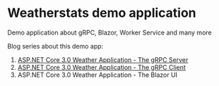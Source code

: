 # Weatherstats demo application
Demo application about gRPC, Blazor, Worker Service and many more

Blog series about this demo app:
1. [ASP.NET Core 3.0 Weather Application - The gRPC Server](https://asp.net-hacker.rocks/2019/10/15/weather01-grpc-service.html)
2. [ASP.NET Core 3.0 Weather Application - The gRPC Client](https://asp.net-hacker.rocks/2019/11/22/weather02-grpc-client.html)
3. ASP.NET Core 3.0 Weather Application - The Blazor UI
